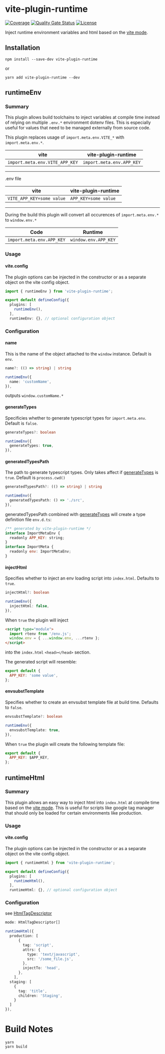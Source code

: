 # vite-plugin-runtime

[![Coverage](https://sonarcloud.io/api/project_badges/measure?project=flexbase-eng_vite-plugin-runtime&metric=coverage)](https://sonarcloud.io/summary/new_code?id=flexbase-eng_vite-plugin-runtime)
[![Quality Gate Status](https://sonarcloud.io/api/project_badges/measure?project=flexbase-eng_vite-plugin-runtime&metric=alert_status)](https://sonarcloud.io/summary/new_code?id=flexbase-eng_vite-plugin-runtime) [![License](https://img.shields.io/github/license/flexbase-eng/vite-plugin-runtime)](LICENSE)

Inject runtime environment variables and html based on the [vite mode](https://vitejs.dev/guide/env-and-mode.html).

## Installation

```
npm install --save-dev vite-plugin-runtime
```

or

```
yarn add vite-plugin-runtime --dev
```

## runtimeEnv

### Summary

This plugin allows build toolchains to inject variables at compile time instead of relying on multiple `.env.*` environment dotenv files.
This is especially useful for values that need to be managed externally from source code.

This plugin replaces usage of `import.meta.env.VITE_*` with `import.meta.env.*`.

| vite                           | vite-plugin-runtime       |
| ------------------------------ | ------------------------- |
| `import.meta.env.VITE_APP_KEY` | `import.meta.env.APP_KEY` |

---

.env file

| vite                      | vite-plugin-runtime  |
| ------------------------- | -------------------- |
| `VITE_APP_KEY=some value` | `APP_KEY=some value` |

---

During the build this plugin will convert all occurences of `import.meta.env.*` to `window.env.*`

| Code                      | Runtime              |
| ------------------------- | -------------------- |
| `import.meta.env.APP_KEY` | `window.env.APP_KEY` |

### Usage

#### vite.config

The plugin options can be injected in the constructor or as a separate object on the vite config object.

```ts
import { runtimeEnv } from 'vite-plugin-runtime';

export default defineConfig({
  plugins: [
    runtimeEnv(),
  ],
  runtimeEnv: {}, // optional configuration object
```

### Configuration

#### name

This is the name of the object attached to the `window` instance. Default is `env`.

```ts
name?: (() => string) | string
```

```ts
runtimeEnv({
  name: 'customName',
}),
```

outputs `window.customName.*`

#### generateTypes

Specificies whether to generate typescript types for `import.meta.env`. Default is `false`.

```ts
generateTypes?: boolean
```

```ts
runtimeEnv({
  generateTypes: true,
}),
```

#### generatedTypesPath

The path to generate typescript types. Only takes affect if [generateTypes](#generatetypes) is `true`. Default is `process.cwd()`

```ts
generatedTypesPath?: (() => string) | string
```

```ts
runtimeEnv({
  generatedTypesPath: () => './src',
}),
```

generatedTypesPath combined with [generateTypes](#generatetypes) will create a type definition file `env.d.ts`:

```js
/** generated by vite-plugin-runtime */
interface ImportMetaEnv {
  readonly APP_KEY: string;
}
interface ImportMeta {
  readonly env: ImportMetaEnv;
}
```

#### injectHtml

Specifies whether to inject an env loading script into `index.html`. Defaults to `true`.

```ts
injectHtml?: boolean
```

```ts
runtimeEnv({
  injectHtml: false,
}),
```

When `true` the plugin will inject

```html
<script type="module">
  import rtenv from '/env.js';
  window.env = { ...window.env, ...rtenv };
</script>
```

into the `index.html` `<head></head>` section.

The generated script will resemble:

```js
export default {
  APP_KEY: 'some value',
};
```

#### envsubstTemplate

Specifies whether to create an envsubst template file at build time. Defaults to `false`.

```ts
envsubstTemplate?: boolean
```

```ts
runtimeEnv({
  envsubstTemplate: true,
}),
```

When `true` the plugin will create the following template file:

```js
export default {
  APP_KEY: $APP_KEY,
};
```

## runtimeHtml

### Summary

This plugin allows an easy way to inject html into `index.html` at compile time based on the [vite mode](https://vitejs.dev/guide/env-and-mode.html).
This is useful for scripts like google tag manager that should only be loaded for certain environments like production.

### Usage

#### vite.config

The plugin options can be injected in the constructor or as a separate object on the vite config object.

```ts
import { runtimeHtml } from 'vite-plugin-runtime';

export default defineConfig({
  plugins: [
    runtimeHtml(),
  ],
  runtimeHtml: {}, // optional configuration object
```

### Configuration

see [HtmlTagDescriptor](https://vitejs.dev/guide/api-plugin.html#transformindexhtml)

```ts
mode: HtmlTagDescriptor[]
```

```ts
runtimeHtml({
  production: [
      {
        tag: 'script',
        attrs: {
          type: 'text/javascript',
          src: '/some_file.js',
        },
        injectTo: 'head',
      },
    ],
  staging: [
    {
      tag: 'title',
      children: 'Staging',
    }
  ]
}),
```

# Build Notes
```
yarn
yarn build
```
